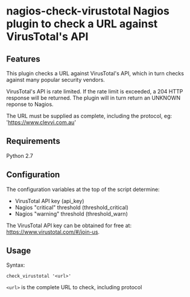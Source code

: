 # nagios-check-virustotal Nagios plugin to check a URL against VirusTotal's API

Features
--------

This plugin checks a URL against VirusTotal's API, which in turn checks against many popular security vendors.

VirusTotal's API is rate limited. If the rate limit is exceeded, a 204 HTTP response will be returned. The plugin will in turn return an UNKNOWN reponse to Nagios.

The URL must be supplied as complete, including the protocol, eg: 'https://www.clevvi.com.au'


Requirements
------------

Python 2.7


Configuration
-----

The configuration variables at the top of the script determine:

* VirusTotal API key (api_key)
* Nagios "critical" threshold (threshold_critical)
* Nagios "warning" threshold (threshold_warn)

The VirusTotal API key can be obtained for free at: https://www.virustotal.com/#/join-us.


Usage
-----

Syntax:

	check_virustotal '<url>'

`<url>` is the complete URL to check, including protocol

